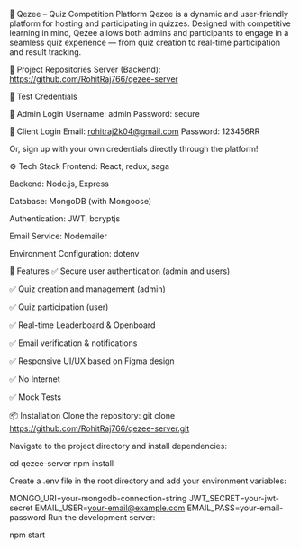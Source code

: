 🌟 Qezee – Quiz Competition Platform
Qezee is a dynamic and user-friendly platform for hosting and participating in quizzes. Designed with competitive learning in mind, Qezee allows both admins and participants to engage in a seamless quiz experience — from quiz creation to real-time participation and result tracking.

🔗 Project Repositories
Server (Backend): https://github.com/RohitRaj766/qezee-server

🧪 Test Credentials

🔐 Admin Login
Username: admin
Password: secure

👤 Client Login
Email: rohitraj2k04@gmail.com
Password: 123456RR

Or, sign up with your own credentials directly through the platform!

⚙️ Tech Stack
Frontend: React, redux, saga

Backend: Node.js, Express

Database: MongoDB (with Mongoose)

Authentication: JWT, bcryptjs

Email Service: Nodemailer

Environment Configuration: dotenv

🚀 Features
✅ Secure user authentication (admin and users)

✅ Quiz creation and management (admin)

✅ Quiz participation (user)

✅ Real-time Leaderboard & Openboard

✅ Email verification & notifications

✅ Responsive UI/UX based on Figma design

✅ No Internet 

✅ Mock Tests

📦 Installation
Clone the repository:
git clone https://github.com/RohitRaj766/qezee-server.git

Navigate to the project directory and install dependencies:

cd qezee-server
npm install

Create a .env file in the root directory and add your environment variables:

MONGO_URI=your-mongodb-connection-string
JWT_SECRET=your-jwt-secret
EMAIL_USER=your-email@example.com
EMAIL_PASS=your-email-password
Run the development server:

npm start

